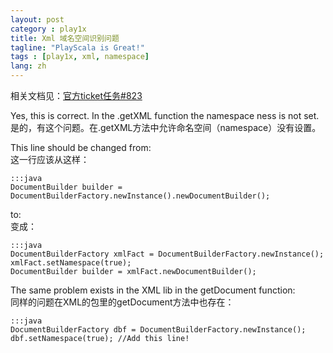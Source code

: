 ```yaml
---
layout: post
category : play1x
title: Xml 域名空间识别问题
tagline: "PlayScala is Great!"
tags : [play1x, xml, namespace]
lang: zh
---
```


相关文档见：[官方ticket任务#823](https///play.lighthouseapp.com/projects/57987/tickets/823-xpath-namespaces-with-httpresponsegetxml)

Yes, this is correct. In the .getXML function the namespace ness is not set.  
是的，有这个问题。在.getXML方法中允许命名空间（namespace）没有设置。

This line should be changed from:  
这一行应该从这样：

	:::java
	DocumentBuilder builder = DocumentBuilderFactory.newInstance().newDocumentBuilder();


to:  
变成：

	:::java
	DocumentBuilderFactory xmlFact = DocumentBuilderFactory.newInstance();
	xmlFact.setNamespace(true);
	DocumentBuilder builder = xmlFact.newDocumentBuilder();


The same problem exists in the XML lib in the getDocument function:  
同样的问题在XML的包里的getDocument方法中也存在：

	:::java
	DocumentBuilderFactory dbf = DocumentBuilderFactory.newInstance();
	dbf.setNamespace(true); //Add this line!

